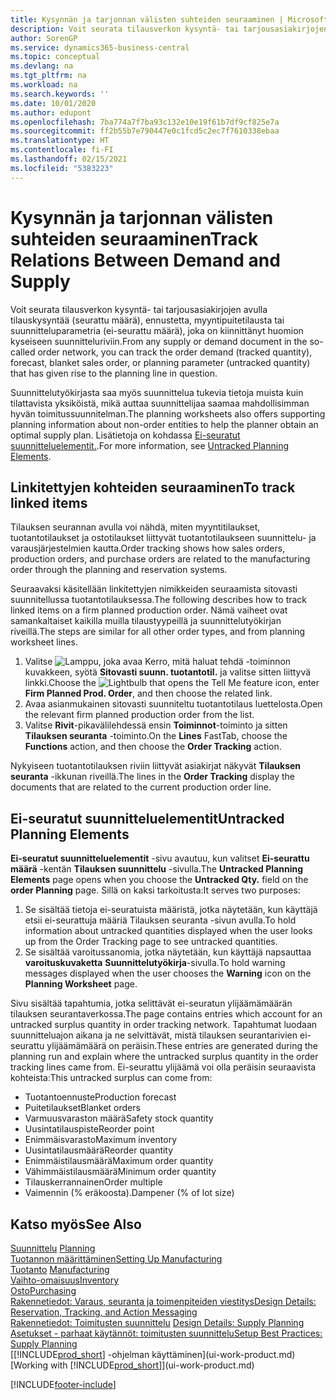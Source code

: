 ```yaml
---
title: Kysynnän ja tarjonnan välisten suhteiden seuraaminen | Microsoft Docs
description: Voit seurata tilausverkon kysyntä- tai tarjousasiakirjojen avulla tilauskysyntää (seurattu määrä), ennustetta, myyntipuitetilausta tai suunnitteluparametria (ei-seurattu määrä), joka on kiinnittänyt huomion kyseiseen suunnitteluriviin.
author: SorenGP
ms.service: dynamics365-business-central
ms.topic: conceptual
ms.devlang: na
ms.tgt_pltfrm: na
ms.workload: na
ms.search.keywords: ''
ms.date: 10/01/2020
ms.author: edupont
ms.openlocfilehash: 7ba774a7f7ba93c132e10e19f61b7df9cf825e7a
ms.sourcegitcommit: ff2b55b7e790447e0c1fcd5c2ec7f7610338ebaa
ms.translationtype: HT
ms.contentlocale: fi-FI
ms.lasthandoff: 02/15/2021
ms.locfileid: "5383223"
---
```

# <a name="track-relations-between-demand-and-supply"></a><span data-ttu-id="cab21-103">Kysynnän ja tarjonnan välisten suhteiden seuraaminen</span><span class="sxs-lookup"><span data-stu-id="cab21-103">Track Relations Between Demand and Supply</span></span>
<span data-ttu-id="cab21-104">Voit seurata tilausverkon kysyntä- tai tarjousasiakirjojen avulla tilauskysyntää (seurattu määrä), ennustetta, myyntipuitetilausta tai suunnitteluparametria (ei-seurattu määrä), joka on kiinnittänyt huomion kyseiseen suunnitteluriviin.</span><span class="sxs-lookup"><span data-stu-id="cab21-104">From any supply or demand document in the so-called order network, you can track the order demand (tracked quantity), forecast, blanket sales order, or planning parameter (untracked quantity) that has given rise to the planning line in question.</span></span>

<span data-ttu-id="cab21-105">Suunnittelutyökirjasta saa myös suunnittelua tukevia tietoja muista kuin tilattavista yksiköistä, mikä auttaa suunnittelijaa saamaa mahdollisimman hyvän toimitussuunnitelman.</span><span class="sxs-lookup"><span data-stu-id="cab21-105">The planning worksheets also offers supporting planning information about non-order entities to help the planner obtain an optimal supply plan.</span></span> <span data-ttu-id="cab21-106">Lisätietoja on kohdassa [Ei-seuratut suunnitteluelementit.](production-how-track-demand-supply.md#untracked-planning-elements).</span><span class="sxs-lookup"><span data-stu-id="cab21-106">For more information, see [Untracked Planning Elements](production-how-track-demand-supply.md#untracked-planning-elements).</span></span>

## <a name="to-track-linked-items"></a><span data-ttu-id="cab21-107">Linkitettyjen kohteiden seuraaminen</span><span class="sxs-lookup"><span data-stu-id="cab21-107">To track linked items</span></span>
<span data-ttu-id="cab21-108">Tilauksen seurannan avulla voi nähdä, miten myyntitilaukset, tuotantotilaukset ja ostotilaukset liittyvät tuotantotilaukseen suunnittelu- ja varausjärjestelmien kautta.</span><span class="sxs-lookup"><span data-stu-id="cab21-108">Order tracking shows how sales orders, production orders, and purchase orders are related to the manufacturing order through the planning and reservation systems.</span></span>

<span data-ttu-id="cab21-109">Seuraavaksi käsitellään linkitettyjen nimikkeiden seuraamista sitovasti suunnitellussa tuotantotilauksessa.</span><span class="sxs-lookup"><span data-stu-id="cab21-109">The following describes how to track linked items on a firm planned production order.</span></span> <span data-ttu-id="cab21-110">Nämä vaiheet ovat samankaltaiset kaikilla muilla tilaustyypeillä ja suunnittelutyökirjan riveillä.</span><span class="sxs-lookup"><span data-stu-id="cab21-110">The steps are similar for all other order types, and from planning worksheet lines.</span></span>

1. <span data-ttu-id="cab21-111">Valitse ![Lamppu, joka avaa Kerro, mitä haluat tehdä -toiminnon](media/ui-search/search_small.png "Kerro, mitä haluat tehdä") kuvakkeen, syötä **Sitovasti suunn. tuotantotil.** ja valitse sitten liittyvä linkki.</span><span class="sxs-lookup"><span data-stu-id="cab21-111">Choose the ![Lightbulb that opens the Tell Me feature](media/ui-search/search_small.png "Tell me what you want to do") icon, enter **Firm Planned Prod. Order**, and then choose the related link.</span></span>
2. <span data-ttu-id="cab21-112">Avaa asianmukainen sitovasti suunniteltu tuotantotilaus luettelosta.</span><span class="sxs-lookup"><span data-stu-id="cab21-112">Open the relevant firm planned production order from the list.</span></span>
3. <span data-ttu-id="cab21-113">Valitse **Rivit**-pikavälilehdessä ensin **Toiminnot**-toiminto ja sitten **Tilauksen seuranta** -toiminto.</span><span class="sxs-lookup"><span data-stu-id="cab21-113">On the **Lines** FastTab, choose the **Functions** action, and then choose the **Order Tracking** action.</span></span>

<span data-ttu-id="cab21-114">Nykyiseen tuotantotilauksen riviin liittyvät asiakirjat näkyvät **Tilauksen seuranta** -ikkunan riveillä.</span><span class="sxs-lookup"><span data-stu-id="cab21-114">The lines in the **Order Tracking** display the documents that are related to the current production order line.</span></span>

## <a name="untracked-planning-elements"></a><span data-ttu-id="cab21-115">Ei-seuratut suunnitteluelementit</span><span class="sxs-lookup"><span data-stu-id="cab21-115">Untracked Planning Elements</span></span>
<span data-ttu-id="cab21-116">**Ei-seuratut suunnitteluelementit** -sivu avautuu, kun valitset **Ei-seurattu määrä** -kentän **Tilauksen suunnittelu** -sivulla.</span><span class="sxs-lookup"><span data-stu-id="cab21-116">The **Untracked Planning Elements** page opens when you choose the **Untracked Qty.** field on the **order Planning** page.</span></span> <span data-ttu-id="cab21-117">Sillä on kaksi tarkoitusta:</span><span class="sxs-lookup"><span data-stu-id="cab21-117">It serves two purposes:</span></span>

1. <span data-ttu-id="cab21-118">Se sisältää tietoja ei-seuratuista määristä, jotka näytetään, kun käyttäjä etsii ei-seurattuja määriä Tilauksen seuranta -sivun avulla.</span><span class="sxs-lookup"><span data-stu-id="cab21-118">To hold information about untracked quantities displayed when the user looks up from the Order Tracking page to see untracked quantities.</span></span>
2. <span data-ttu-id="cab21-119">Se sisältää varoitussanomia, jotka näytetään, kun käyttäjä napsauttaa **varoituskuvaketta** **Suunnittelutyökirja**-sivulla.</span><span class="sxs-lookup"><span data-stu-id="cab21-119">To hold warning messages displayed when the user chooses the **Warning** icon on the **Planning Worksheet** page.</span></span>

<span data-ttu-id="cab21-120">Sivu sisältää tapahtumia, jotka selittävät ei-seuratun ylijäämämäärän tilauksen seurantaverkossa.</span><span class="sxs-lookup"><span data-stu-id="cab21-120">The page contains entries which account for an untracked surplus quantity in order tracking network.</span></span> <span data-ttu-id="cab21-121">Tapahtumat luodaan suunnitteluajon aikana ja ne selvittävät, mistä tilauksen seurantarivien ei-seurattu ylijäämämäärä on peräisin.</span><span class="sxs-lookup"><span data-stu-id="cab21-121">These entries are generated during the planning run and explain where the untracked surplus quantity in the order tracking lines came from.</span></span> <span data-ttu-id="cab21-122">Ei-seurattu ylijäämä voi olla peräisin seuraavista kohteista:</span><span class="sxs-lookup"><span data-stu-id="cab21-122">This untracked surplus can come from:</span></span>

- <span data-ttu-id="cab21-123">Tuotantoennuste</span><span class="sxs-lookup"><span data-stu-id="cab21-123">Production forecast</span></span>
- <span data-ttu-id="cab21-124">Puitetilaukset</span><span class="sxs-lookup"><span data-stu-id="cab21-124">Blanket orders</span></span>
- <span data-ttu-id="cab21-125">Varmuusvaraston määrä</span><span class="sxs-lookup"><span data-stu-id="cab21-125">Safety stock quantity</span></span>
- <span data-ttu-id="cab21-126">Uusintatilauspiste</span><span class="sxs-lookup"><span data-stu-id="cab21-126">Reorder point</span></span>
- <span data-ttu-id="cab21-127">Enimmäisvarasto</span><span class="sxs-lookup"><span data-stu-id="cab21-127">Maximum inventory</span></span>
- <span data-ttu-id="cab21-128">Uusintatilausmäärä</span><span class="sxs-lookup"><span data-stu-id="cab21-128">Reorder quantity</span></span>
- <span data-ttu-id="cab21-129">Enimmäistilausmäärä</span><span class="sxs-lookup"><span data-stu-id="cab21-129">Maximum order quantity</span></span>
- <span data-ttu-id="cab21-130">Vähimmäistilausmäärä</span><span class="sxs-lookup"><span data-stu-id="cab21-130">Minimum order quantity</span></span>
- <span data-ttu-id="cab21-131">Tilauskerrannainen</span><span class="sxs-lookup"><span data-stu-id="cab21-131">Order multiple</span></span>
- <span data-ttu-id="cab21-132">Vaimennin (% eräkoosta).</span><span class="sxs-lookup"><span data-stu-id="cab21-132">Dampener (% of lot size)</span></span>

## <a name="see-also"></a><span data-ttu-id="cab21-133">Katso myös</span><span class="sxs-lookup"><span data-stu-id="cab21-133">See Also</span></span>  
<span data-ttu-id="cab21-134">[Suunnittelu](production-planning.md) </span><span class="sxs-lookup"><span data-stu-id="cab21-134">[Planning](production-planning.md) </span></span>  
[<span data-ttu-id="cab21-135">Tuotannon määrittäminen</span><span class="sxs-lookup"><span data-stu-id="cab21-135">Setting Up Manufacturing</span></span>](production-configure-production-processes.md)  
<span data-ttu-id="cab21-136">[Tuotanto](production-manage-manufacturing.md)  </span><span class="sxs-lookup"><span data-stu-id="cab21-136">[Manufacturing](production-manage-manufacturing.md)  </span></span>  
[<span data-ttu-id="cab21-137">Vaihto-omaisuus</span><span class="sxs-lookup"><span data-stu-id="cab21-137">Inventory</span></span>](inventory-manage-inventory.md)  
[<span data-ttu-id="cab21-138">Osto</span><span class="sxs-lookup"><span data-stu-id="cab21-138">Purchasing</span></span>](purchasing-manage-purchasing.md)  
[<span data-ttu-id="cab21-139">Rakennetiedot: Varaus, seuranta ja toimenpiteiden viestitys</span><span class="sxs-lookup"><span data-stu-id="cab21-139">Design Details: Reservation, Tracking, and Action Messaging</span></span>](design-details-reservation-order-tracking-and-action-messaging.md)  
<span data-ttu-id="cab21-140">[Rakennetiedot: Toimitusten suunnittelu](design-details-supply-planning.md) </span><span class="sxs-lookup"><span data-stu-id="cab21-140">[Design Details: Supply Planning](design-details-supply-planning.md) </span></span>  
[<span data-ttu-id="cab21-141">Asetukset - parhaat käytännöt: toimitusten suunnittelu</span><span class="sxs-lookup"><span data-stu-id="cab21-141">Setup Best Practices: Supply Planning</span></span>](setup-best-practices-supply-planning.md)  
<span data-ttu-id="cab21-142">[[!INCLUDE[prod_short](includes/prod_short.md)] -ohjelman käyttäminen](ui-work-product.md)</span><span class="sxs-lookup"><span data-stu-id="cab21-142">[Working with [!INCLUDE[prod_short](includes/prod_short.md)]](ui-work-product.md)</span></span>


[!INCLUDE[footer-include](includes/footer-banner.md)]